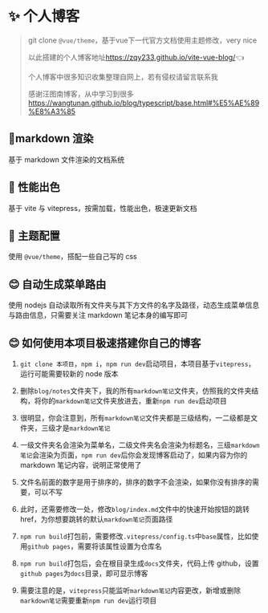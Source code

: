 # ✨ 个人博客

> git clone `@vue/theme`，基于vue下一代官方文档使用主题修改，very nice
>
> 以此搭建的个人博客地址<https://zqy233.github.io/vite-vue-blog/>👈
>
> 个人博客中很多知识收集整理自网上，若有侵权请留言联系我
>
> 感谢汪图南博客，从中学习到很多
> <https://wangtunan.github.io/blog/typescript/base.html#%E5%AE%89%E8%A3%85>

## 🎉markdown 渲染

基于 markdown 文件渲染的文档系统

## 🚀 性能出色

基于 vite 与 vitepress，按需加载，性能出色，极速更新文档

## 🌈 主题配置

使用 `@vue/theme`，搭配一些自己写的 css

## 😊 自动生成菜单路由

使用 nodejs 自动读取所有文件夹与其下方文件的名字及路径，动态生成菜单信息与路由信息，只需要关注 markdown 笔记本身的编写即可

## 😊 如何使用本项目极速搭建你自己的博客

1.  `git clone 本项目`，`npm i`，`npm run dev`启动项目，本项目基于`vitepress`，运行可能需要较新的 node 版本

2.  删除`blog/notes`文件夹下，我的所有`markdown笔记`文件夹，仿照我的文件夹结构，将你的`markdown笔记`文件夹放进去，重新`npm run dev`启动项目

3.  很明显，你会注意到，所有`markdown笔记`文件夹都是三级结构，一二级都是文件夹，三级才是`markdown笔记`

4.  一级文件夹名会渲染为菜单名，二级文件夹名会渲染为标题名，三级`markdown笔记`会渲染为页面，`npm run dev`后你会发现博客启动了，如果内容为你的 markdown 笔记内容，说明正常使用了

5.  文件名前面的数字是用于排序的，排序的数字不会渲染，如果你没有排序的需要，可以不写

6.  此时，还需要修改一处，修改`blog/index.md`文件中的快速开始按钮的跳转 href，为你想要跳转的默认`markdown笔记`页面路径

7.  `npm run build`打包前，需要修改`.vitepress/config.ts`中`base`属性，比如使用`github pages`，需要将该属性设置为仓库名

8.  `npm run build`打包后，会在根目录生成`docs`文件夹，代码上传 github，设置`github pages`为`docs`目录，即可显示博客

9.  需要注意的是，`vitepress`只能监听`markdown笔记`内容更改，新增或删除`markdown笔记`需要重新`npm run dev`运行项目
